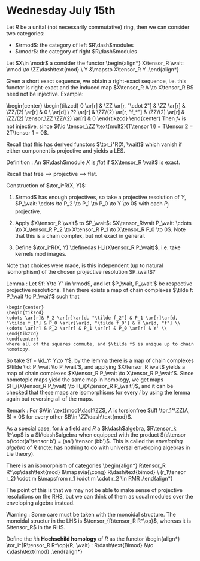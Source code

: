 # Wednesday July 15th

Let $R$ be a unital (not necessarily commutative) ring, then we can consider two categories:

- $\rmod$: the category of left $R\dash$modules
- $\modr$: the category of right $R\dash$modules

Let $X\in \modr$ a consider the functor
\begin{align*}
X\tensor_R \wait: \rmod \to \ZZ\dash\text{mod} \\
Y &\mapsto X\tensor_R Y
.\end{align*}

Given a short exact sequence, we obtain a right-exact sequence, i.e. this functor is right-exact and the induced map $X\tensor_R A \to X\tensor_R B$ need not be injective.
Example:

\begin{center}
\begin{tikzcd}
0 \ar[r] & \ZZ \ar[r, "\cdot 2"] & \ZZ \ar[r] & \ZZ/(2) \ar[r] & 0 \\
\ar[d] \\
?? \ar[r] & \ZZ/(2) \ar[r, "f_*"] & \ZZ/(2) \ar[r] & \ZZ/(2) \tensor_\ZZ \ZZ/(2) \ar[r] & 0
\end{tikzcd}
\end{center}
Then $f_*$ is not injective, since $(\id \tensor_\ZZ \text{mult2}(T\tensor 1)) = T\tensor 2 = 2T\tensor 1 = 0$.

Recall that this has derived functors $\tor_i^R(X, \wait)$ which vanish if either component is projective and yields a LES.

Definition
: An $R\dash$module $X$ is *flat* if $X\tensor_R \wait$ is exact.


Recall that free $\implies$ projective $\implies$ flat.

Construction of $\tor_i^R(X, Y)$:

1. $\rmod$ has enough projectives, so take a projective resolution of $Y$, $P_\wait: \cdots \to P_2 \to P_1 \to P_0 \to Y \to 0$ with each $P_j$ projective.
2. Apply $X\tensor_R \wait$ to $P_\wait$: $X\tensor_R\wait P_\wait: \cdots \to X_\tensor_R P_2 \to X\tensor_R P_1 \to X\tensor_R P_0 \to 0$. 
  Note that this is a chain complex, but not exact in general.

3. Define $\tor_i^R(X, Y) \definedas H_i(X\tensor_R P_\wait)$, i.e. take kernels mod images.

Note that choices were made, is this independent (up to natural isomorphism) of the chosen projective resolution $P_\wait$?

Lemma
:   Let $f: Y\to Y' \in \rmod$, and let $P_\wait, P_\wait'$ be respective projective resolutions.
    Then there exists a map of chain complexes $\tilde f: P_\wait \to P_\wait'$ such that

    \begin{center}
    \begin{tikzcd}
    \cdots \ar[r]& P_2 \ar[r]\ar[d, "\tilde f_2"] & P_1 \ar[r]\ar[d, "\tilde f_1"] & P_0 \ar[r]\ar[d, "\tilde f_0"] & Y \ar[d, "f"] \\
    \cdots \ar[r] & P_2 \ar[r] & P_1 \ar[r] & P_0 \ar[r] & Y' \\
    \end{tikzcd}
    \end{center}
    where all of the squares commute, and $\tilde f$ is unique up to chain homotopy.

So take $f = \id_Y: Y\to Y$, by the lemma there is a map of chain complexes $\tilde \id: P_\wait \to P_\wait'$, and applying $X\tensor_R \wait$ yields a map of chain complexes $X\tensor_R P_\wait \to X\tensor_R P_\wait'$.
Since homotopic maps yield the same map in homology, we get maps $H_i(X\tensor_R P_\wait) \to H_i(X\tensor_R P_\wait')$, and it can be checked that these maps are isomorphisms for every $i$ by using the lemma again but reversing all of the maps.

Remark
: For $A\in \text{mod}\dash\ZZ$, $A$ is torsionfree $\iff \tor_1^\ZZ(A, B) = 0$ for every other $B\in \ZZ\dash\text{mod}$.

As a special case, for $k$ a field and $R$ a $k\dash$algebra, $R\tensor_k R^\op$ is a $k\dash$algebra when equipped with the product $(a\tensor b)\cdot(a'\tensor b') = (aa') \tensor (bb')$.
This is called the *enveloping algebra* of $R$ (note: has nothing to do with universal enveloping algebras in Lie theory).

There is an isomorphism of categories
\begin{align*}
R\tensor_R R^\op\dash\text{mod} &\mapsvia{\cong} R\dash\text{bimod} \\
(r_1\tensor r_2) \cdot m &\mapsfrom
r_1 \cdot m \cdot r_2 \in RMR 
.\end{align*}

The point of this is that we may not be able to make sense of projective resolutions on the RHS, but we can think of them as usual modules over the enveloping algebra instead.

Warning
: Some care must be taken with the monoidal structure.
  The monoidal structur in the LHS is $\tensor_{R\tensor_R R^\op}$, whereas it is $\tensor_R$ in the RHS.

Define the $i$th **Hochschild homology** of $R$ as the functor
\begin{align*}
\tor_i^{R\tensor_R R^\op}(R, \wait) : R\dash\text{Bimod} &\to k\dash\text{mod}
.\end{align*}
